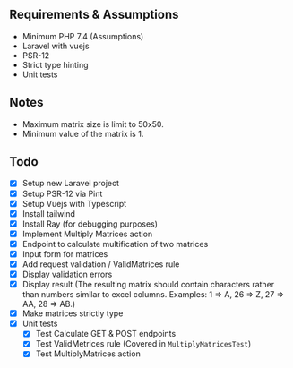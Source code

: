 ## Requirements & Assumptions

* Minimum PHP 7.4 (Assumptions)
* Laravel with vuejs
* PSR-12
* Strict type hinting
* Unit tests

## Notes
* Maximum matrix size is limit to 50x50.
* Minimum value of the matrix is 1.

## Todo

- [x] Setup new Laravel project 
- [x] Setup PSR-12 via Pint
- [x] Setup Vuejs with Typescript
- [x] Install tailwind
- [x] Install Ray (for debugging purposes)
- [x] Implement Multiply Matrices action
- [x] Endpoint to calculate multification of two matrices
- [x] Input form for matrices
- [x] Add request validation / ValidMatrices rule
- [x] Display validation errors
- [x] Display result (The resulting matrix should contain characters rather than numbers similar to excel columns. Examples: 1 => A, 26 => Z, 27 => AA, 28 => AB.)
- [x] Make matrices strictly type
- [x] Unit tests
  - [x] Test Calculate GET & POST endpoints
  - [X] Test ValidMetrices rule (Covered in `MultiplyMatricesTest`)
  - [x] Test MultiplyMatrices action